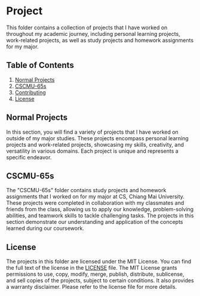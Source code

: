 # Project

This folder contains a collection of projects that I have worked on throughout my academic journey, including personal learning projects, work-related projects, as well as study projects and homework assignments for my major.

## Table of Contents

1. [Normal Projects](/Project)
2. [CSCMU-65s](./CSCMU-65s)
3. [Contributing](#contributing)
4. [License](#license)

## Normal Projects

In this section, you will find a variety of projects that I have worked on outside of my major studies. These projects encompass personal learning projects and work-related projects, showcasing my skills, creativity, and versatility in various domains. Each project is unique and represents a specific endeavor.

## CSCMU-65s

The "CSCMU-65s" folder contains study projects and homework assignments that I worked on for my major at CS, Chiang Mai University. These projects were completed in collaboration with my classmates and friends from the class, allowing us to apply our knowledge, problem-solving abilities, and teamwork skills to tackle challenging tasks. The projects in this section demonstrate our understanding and application of the concepts learned during our coursework.

## License

The projects in this folder are licensed under the MIT License. You can find the full text of the license in the [LICENSE](./LICENSE) file. The MIT License grants permissions to use, copy, modify, merge, publish, distribute, sublicense, and sell copies of the projects, subject to certain conditions. It also provides a warranty disclaimer. Please refer to the license file for more details.

